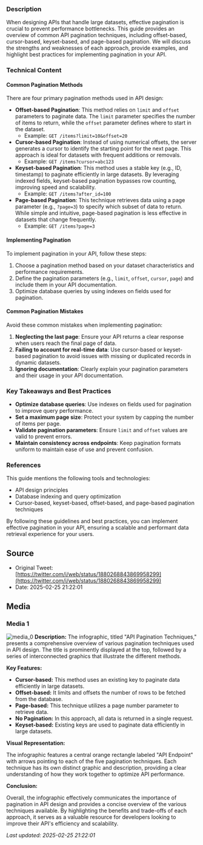 
### Description

When designing APIs that handle large datasets, effective pagination is crucial to prevent performance bottlenecks. This guide provides an overview of common API pagination techniques, including offset-based, cursor-based, keyset-based, and page-based pagination. We will discuss the strengths and weaknesses of each approach, provide examples, and highlight best practices for implementing pagination in your API.

### Technical Content

#### Common Pagination Methods

There are four primary pagination methods used in API design:

*   **Offset-based Pagination**: This method relies on `limit` and `offset` parameters to paginate data. The `limit` parameter specifies the number of items to return, while the `offset` parameter defines where to start in the dataset.
    *   Example: `GET /items?limit=10&offset=20`
*   **Cursor-based Pagination**: Instead of using numerical offsets, the server generates a cursor to identify the starting point for the next page. This approach is ideal for datasets with frequent additions or removals.
    *   Example: `GET /items?cursor=abc123`
*   **Keyset-based Pagination**: This method uses a stable key (e.g., ID, timestamp) to paginate efficiently in large datasets. By leveraging indexed fields, keyset-based pagination bypasses row counting, improving speed and scalability.
    *   Example: `GET /items?after_id=100`
*   **Page-based Pagination**: This technique retrieves data using a page parameter (e.g., `?page=3`) to specify which subset of data to return. While simple and intuitive, page-based pagination is less effective in datasets that change frequently.
    *   Example: `GET /items?page=3`

#### Implementing Pagination

To implement pagination in your API, follow these steps:

1.  Choose a pagination method based on your dataset characteristics and performance requirements.
2.  Define the pagination parameters (e.g., `limit`, `offset`, `cursor`, `page`) and include them in your API documentation.
3.  Optimize database queries by using indexes on fields used for pagination.

#### Common Pagination Mistakes

Avoid these common mistakes when implementing pagination:

1.  **Neglecting the last page**: Ensure your API returns a clear response when users reach the final page of data.
2.  **Failing to account for real-time data**: Use cursor-based or keyset-based pagination to avoid issues with missing or duplicated records in dynamic datasets.
3.  **Ignoring documentation**: Clearly explain your pagination parameters and their usage in your API documentation.

### Key Takeaways and Best Practices

*   **Optimize database queries**: Use indexes on fields used for pagination to improve query performance.
*   **Set a maximum page size**: Protect your system by capping the number of items per page.
*   **Validate pagination parameters**: Ensure `limit` and `offset` values are valid to prevent errors.
*   **Maintain consistency across endpoints**: Keep pagination formats uniform to maintain ease of use and prevent confusion.

### References

This guide mentions the following tools and technologies:

*   API design principles
*   Database indexing and query optimization
*   Cursor-based, keyset-based, offset-based, and page-based pagination techniques

By following these guidelines and best practices, you can implement effective pagination in your API, ensuring a scalable and performant data retrieval experience for your users.
## Source

- Original Tweet: [https://twitter.com/i/web/status/1880268843869958299](https://twitter.com/i/web/status/1880268843869958299)
- Date: 2025-02-25 21:22:01


## Media

### Media 1
![media_0](./media_0.jpg)
**Description:** The infographic, titled "API Pagination Techniques," presents a comprehensive overview of various pagination techniques used in API design. The title is prominently displayed at the top, followed by a series of interconnected graphics that illustrate the different methods.

**Key Features:**

* **Cursor-based:** This method uses an existing key to paginate data efficiently in large datasets.
* **Offset-based:** It limits and offsets the number of rows to be fetched from the database.
* **Page-based:** This technique utilizes a page number parameter to retrieve data.
* **No Pagination:** In this approach, all data is returned in a single request.
* **Keyset-based:** Existing keys are used to paginate data efficiently in large datasets.

**Visual Representation:**

The infographic features a central orange rectangle labeled "API Endpoint" with arrows pointing to each of the five pagination techniques. Each technique has its own distinct graphic and description, providing a clear understanding of how they work together to optimize API performance.

**Conclusion:**

Overall, the infographic effectively communicates the importance of pagination in API design and provides a concise overview of the various techniques available. By highlighting the benefits and trade-offs of each approach, it serves as a valuable resource for developers looking to improve their API's efficiency and scalability.

*Last updated: 2025-02-25 21:22:01*
